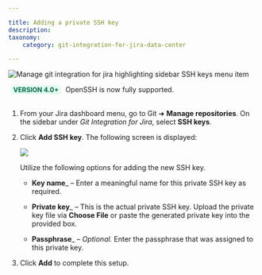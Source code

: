 ```yaml
---

title: Adding a private SSH key
description:
taxonomy:
    category: git-integration-for-jira-data-center

---
```


![Manage git integration for jira highlighting sidebar SSH keys menu item](/wp-content/uploads/gij-gitserver-add-ssh-keys.png)

<div class="bbb-callout bbb--info">
    <div class="irow">
    <div class="ilogobox">
        <span class="logoimg"></span>
    </div>
    <div class="imsgbox">
        <b style='background-color:#E2FCEF; padding:1px 5px; color:#006745; border-radius:3px; margin: 0 5px; font-size: small;'>VERSION 4.0+</b> OpenSSH is now fully supported.
    </div>
    </div>
</div>
<br>

1.  From your Jira dashboard menu, go to Git ➜ **Manage repositories**. On the sidebar under _Git Integration for Jira_, select **SSH keys**.

2.  Click **Add SSH key**. The following screen is displayed:

    ![](/wp-content/uploads/gij-add-ssh-key-input-screen-c.png)

    Utilize the following options for adding the new SSH key.

    *   **Key name**_ – Enter a meaningful name for this private SSH key as required.

    *   **Private key**_ – This is the actual private SSH key. Upload the private key file via **Choose File** or paste the generated private key into the provided box.

    *   **Passphrase**_ – _Optional._ Enter the passphrase that was assigned to this private key.

3.  Click **Add** to complete this setup.

